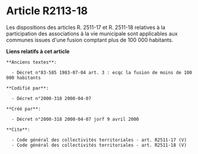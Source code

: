# Article R2113-18

Les dispositions des articles R. 2511-17 et R. 2511-18 relatives à la participation des associations à la vie municipale sont
applicables aux communes issues d'une fusion comptant plus de 100 000 habitants.

**Liens relatifs à cet article**

	**Anciens textes**:

	  - Décret n°83-585 1983-07-04 art. 3 : ecqc la fusion de moins de 100 000 habitants

	**Codifié par**:

	  - Décret n°2000-318 2000-04-07

	**Créé par**:

	  - Décret n°2000-318 2000-04-07 jorf 9 avril 2000

	**Cite**:

	  - Code général des collectivités territoriales - art. R2511-17 (V)
	  - Code général des collectivités territoriales - art. R2511-18 (V)
